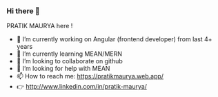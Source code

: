 ### Hi there 👋
PRATIK MAURYA here !

- 🔭 I’m currently working on Angular (frontend developer) from last 4+ years 
- 🌱 I’m currently learning MEAN/MERN
- 👯 I’m looking to collaborate on github
- 🤔 I’m looking for help with MEAN
- 📫 How to reach me: https://pratikmaurya.web.app/ 
- 👉 http://www.linkedin.com/in/pratik-maurya/